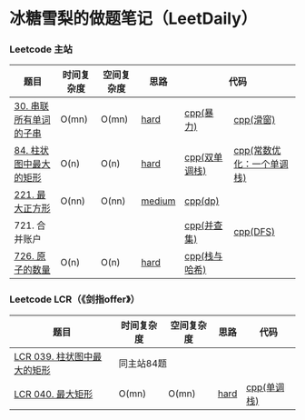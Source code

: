 # 冰糖雪梨的做题笔记（LeetDaily）

### Leetcode 主站
<table>
    <thead>
        <tr>
            <th>题目</th>
            <th>时间复杂度</th>
            <th>空间复杂度</th>
            <th>思路</th>
            <th colspan="6">代码</th>
        </tr>
    </thead>
    <tbody>
        <tr>
            <td><a href="https://leetcode.cn/problems/substring-with-concatenation-of-all-words/description/">30. 串联所有单词的子串</td>
            <td>O(mn)</td>
            <td>O(mn)</td>
            <td><a href="https://github.com/weijran/LeetDaily/blob/c%2B%2B/analysis/30.md">hard</a></td>
            <td><a href="https://github.com/weijran/LeetDaily/blob/c%2B%2B/solves/30-bruteforce.cpp">cpp(暴力)</a></td>
            <td><a href="https://github.com/weijran/LeetDaily/blob/c%2B%2B/solves/30-slidingwindow.cpp">cpp(滑窗)</a></td>
        </tr>
        <tr>
            <td><a href="https://leetcode.cn/problems/largest-rectangle-in-histogram/description/">84. 柱状图中最大的矩形</td>
            <td>O(n)</td>
            <td>O(n)</td>
            <td><a href="https://github.com/weijran/LeetDaily/blob/c%2B%2B/analysis/84.md">hard</a></td>
            <td><a href="https://github.com/weijran/LeetDaily/blob/c%2B%2B/solves/84-two-monotinic-stack.cpp">cpp(双单调栈)</a></td>
            <td><a href="https://github.com/weijran/LeetDaily/blob/c%2B%2B/solves/84-one-monotinic-stack.cpp">cpp(常数优化：一个单调栈)</a></td>
        </tr>
        <tr>
            <td><a href="https://leetcode.cn/problems/maximal-square/">221. 最大正方形</td>
            <td>O(nn)</td>
            <td>O(nn)</td>
            <td><a href="https://github.com/weijran/LeetDaily/blob/c%2B%2B/analysis/221.md">medium</a></td>
            <td><a href="https://github.com/weijran/LeetDaily/blob/c%2B%2B/solves/221-dp.cpp">cpp(dp)</a></td>
        </tr>
        <tr>
            <td>721. 合并账户</td>
            <td></td>
            <td></td>
            <td></td>
            <td><a href="https://github.com/weijran/LeetDaily/blob/c%2B%2B/solves/721-unionset.cpp">cpp(并查集)</a></td>
            <td><a href="https://github.com/weijran/LeetDaily/blob/c%2B%2B/solves/721-dfs.cpp">cpp(DFS)</a></td>
        </tr>
        <tr>
            <td><a href="https://leetcode.cn/problems/number-of-atoms/description/">726. 原子的数量</td>
            <td>O(n)</td>
            <td>O(n)</td>
            <td><a href="https://github.com/weijran/LeetDaily/blob/c%2B%2B/analysis/726.md">hard</a></td>
            <td><a href="https://github.com/weijran/LeetDaily/blob/c%2B%2B/solves/726-stackandmap.cpp">cpp(栈与哈希)</a></td>
        </tr>
    </tbody>
</table>

### Leetcode LCR（《剑指offer》）
<table>
    <thead>
        <tr>
            <th>题目</th>
            <th>时间复杂度</th>
            <th>空间复杂度</th>
            <th>思路</th>
            <th colspan="6">代码</th>
        </tr>
    </thead>
    <tbody>
        <tr>
            <td><a href="https://leetcode.cn/problems/0ynMMM/description/">LCR 039. 柱状图中最大的矩形</td>
            <td colspan="8">同主站84题</td>
        </tr>
        <tr>
            <td><a href="https://leetcode.cn/problems/PLYXKQ/description/">LCR 040. 最大矩形</td>
            <td>O(mn)</td>
            <td>O(mn)</td>
            <td><a href="https://github.com/weijran/LeetDaily/blob/c%2B%2B/analysis/LCR-040.md">hard</a></td>
            <td><a href="https://github.com/weijran/LeetDaily/blob/c%2B%2B/solves/LCR-040-monotinic-stack.cpp">cpp(单调栈)</a></td>
        </tr>
</table>
